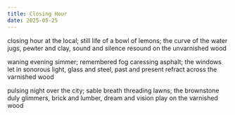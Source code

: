 ```yaml
---
title: Closing Hour
date: 2025-05-25
---
```


closing hour at the local;
still life of a bowl of lemons;
the curve of the water jugs,
pewter and clay, sound and silence
resound on the unvarnished wood

waning evening simmer;
remembered fog caressing asphalt;
the windows let in sonorous light,
glass and steel, past and present
refract across the varnished wood

pulsing night over the city;
sable breath threading lawns;
the brownstone duly glimmers,
brick and lumber, dream and vision
play on the varnished wood